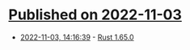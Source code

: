 # [Published on 2022-11-03](index.md)

* [2022-11-03, 14:16:39](https://news.ycombinator.com/item?id=33451359) - [Rust 1.65.0](https://blog.rust-lang.org/2022/11/03/Rust-1.65.0.html)
